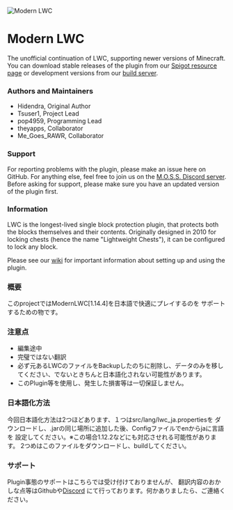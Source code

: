 ![Modern LWC](https://i.imgur.com/m7XcQUt.png)
# Modern LWC

The unofficial continuation of LWC, supporting newer versions of Minecraft. You can download stable releases of the plugin from our [Spigot resource page](https://www.spigotmc.org/resources/modern-lwc-continuation-of-lwc.2162/) or development versions from our [build server](https://ci.zeusmainframe.ml/job/modern-lwc/job/dev-builds/).

### Authors and Maintainers
  * Hidendra, Original Author
  * Tsuser1, Project Lead
  * pop4959, Programming Lead
  * theyapps, Collaborator
  * Me_Goes_RAWR, Collaborator

### Support
For reporting problems with the plugin, please make an issue here on GitHub. For anything else, feel free to join us on the [M.O.S.S. Discord server](https://discord.gg/SBfB2Dd). Before asking for support, please make sure you have an updated version of the plugin first.
  
### Information
LWC is the longest-lived single block protection plugin, that protects both the blocks themselves and their contents. Originally designed in 2010 for locking chests (hence the name "Lightweight Chests"), it can be configured to lock any block.

Please see our [wiki](https://github.com/Tsuser1/Modern-LWC/wiki) for important information about setting up and using the plugin.

### 概要
このprojectではModernLWC[1.14.4]を日本語で快適にプレイするのを
サポートするための物です。

### 注意点
  * 編集途中
  * 完璧ではない翻訳
  * 必ず元あるLWCのファイルをBackupしたのちに削除し、データのみを移してください、でないときちんと日本語化されない可能性があります。
  * このPlugin等を使用し、発生した損害等は一切保証しません。

### 日本語化方法
今回日本語化方法は2つほどあります、１つはsrc/lang/lwc_ja.propertiesを
ダウンロードし、.jarの同じ場所に追加した後、Configファイルでenからjaに言語を
設定してください。※この場合1.12.2などにも対応させれる可能性があります。
2つめはこのファイルをダウンロードし、buildしてください。

### サポート
Plugin事態のサポートはこちらでは受け付けておりませんが、
翻訳内容のおかしな点等はGithubや[Discord](https://discord.gg/SBfB2Dd)
にて行っております。何かありましたら、ご連絡ください。
